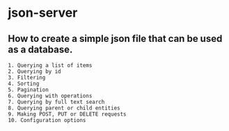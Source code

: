# json-server

## How to create a simple json file that can be used as a database.

    1. Querying a list of items
    2. Querying by id
    3. Filtering
    4. Sorting
    5. Pagination
    6. Querying with operations
    7. Querying by full text search
    8. Querying parent or child entities
    9. Making POST, PUT or DELETE requests
    10. Configuration options
